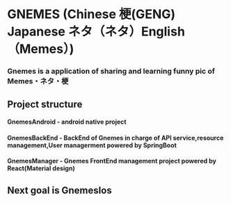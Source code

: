 # GNEMES (Chinese 梗(GENG) Japanese ネタ（ネタ）English（Memes）)

### Gnemes is a application of sharing and learning funny pic of Memes・ネタ・梗
## Project structure
#### GnemesAndroid - android native project
#### GnemesBackEnd - BackEnd of Gnemes in charge of API service,resource management,User managerment powered by SpringBoot
#### GnemesManager - Gnemes FrontEnd management project powered by React(Material design)
## Next goal is GnemesIos
